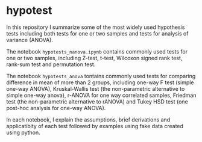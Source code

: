 # hypotest
In this repository I summarize some of the most widely used hypothesis tests including both tests for one or two samples and tests for analysis of variance (ANOVA). <br>

The notebook ```hypotests_nanova.ipynb``` contains commonly used tests for one or two samples, including Z-test, t-test, Wilcoxon signed rank test, rank-sum test and permutation test. <br>

The notebook ```hypotests_anova``` tontains commonly used tests for comparing difference in mean of more than 2 groups, including one-way F test (simple one-way ANOVA), Kruskal-Wallis test (the non-parametric alternative to simple one-way anova), r-ANOVA  for one way correlated samples, Friedman test (the non-parametric alternative to rANOVA) and Tukey HSD test (one post-hoc analysis for one-way ANOVA). <br>

In each notebook, I explain the assumptions, brief derivations and applicatibity of each test followed by examples using fake data created using python.
